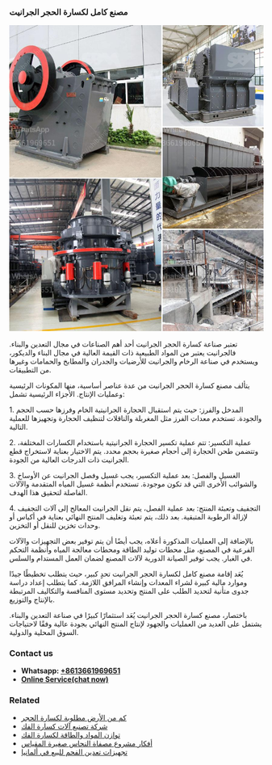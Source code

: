 <h3>مصنع كامل لكسارة الحجر الجرانيت</h3><img src='1701853652.jpg' alt=''><p>تعتبر صناعة كسارة الحجر الجرانيت أحد أهم الصناعات في مجال التعدين والبناء. فالجرانيت يعتبر من المواد الطبيعية ذات القيمة العالية في مجال البناء والديكور، ويستخدم في صناعة الرخام والجرانيت للأرضيات والجدران والمطابخ والحمامات وغيرها من التطبيقات.</p><p>يتألف مصنع كسارة الحجر الجرانيت من عدة عناصر أساسية، منها المكونات الرئيسية وعمليات الإنتاج. الأجزاء الرئيسية تشمل:</p><p>1. المدخل والفرز: حيث يتم استقبال الحجارة الجرانيتية الخام وفرزها حسب الحجم والجودة. تستخدم معدات الفرز مثل المغربلة والناقلات لتنظيف الحجارة وتجهيزها للعملية التالية.</p><p>2. عملية التكسير: تتم عملية تكسير الحجارة الجرانيتية باستخدام الكسارات المختلفة، وتتضمن طحن الحجارة إلى أحجام صغيرة بحجم محدد. يتم الاختيار بعناية لاستخراج قطع الجرانيت ذات الدرجات العالية من الجودة.</p><p>3. الغسيل والفصل: بعد عملية التكسير، يجب غسيل وفصل الجرانيت عن الأوساخ والشوائب الأخرى التي قد تكون موجودة. تستخدم أنظمة غسيل المياه المتقدمة والآلات الفاصلة لتحقيق هذا الهدف.</p><p>4. التجفيف وتعبئة المنتج: بعد عملية الفصل، يتم نقل الجرانيت المعالج إلى آلات التجفيف لإزالة الرطوبة المتبقية. بعد ذلك، يتم تعبئة وتغليف المنتج النهائي بعناية في أكياس أو وحدات تخزين للنقل أو التخزين.</p><p>بالإضافة إلى العمليات المذكورة أعلاه، يجب أيضًا أن يتم توفير بعض التجهيزات والآلات الفرعية في المصنع، مثل محطات توليد الطاقة ومحطات معالجة المياه وأنظمة التحكم في الغبار. يجب توفير الصيانة الدورية لآلات المصنع لضمان العمل المستدام والسلس.</p><p>يُعَد إقامة مصنع كامل لكسارة الحجر الجرانيت تحدٍ كبير، حيث يتطلب تخطيطًا جيدًا وموارد مالية كبيرة لشراء المعدات وإنشاء المرافق اللازمة. كما يتطلب إعداد دراسة جدوى متأنية لتحديد الطلب على المنتج وتحديد مستوى المنافسة والتكاليف المرتبطة بالإنتاج والتوزيع.</p><p>باختصار، مصنع كسارة الحجر الجرانيت يُعَد استثمارًا كبيرًا في صناعة التعدين والبناء. يشتمل على العديد من العمليات والجهود لإنتاج المنتج النهائي بجودة عالية وفقًا لاحتياجات السوق المحلية والدولية.</p><h3>Contact us</h3><ul><li><strong>Whatsapp:&nbsp;<a href="https://wa.me/8613661969651">+8613661969651</a></strong></li><li><a href="https://swt.shibang-china.com/?git&amp;zhl&amp;مصنع كامل لكسارة الحجر الجرانيت"><strong>Online Service(chat now)</strong></a></li></ul><h3>Related</h3><ul><li><a href='كم من الأرض مطلوبة لكسارة الحجر.md'>كم من الأرض مطلوبة لكسارة الحجر</a></li><li><a href='شركة تصنيع آلات كسارة الفك.md'>شركة تصنيع آلات كسارة الفك</a></li><li><a href='توازن المواد والطاقة لكسارة الفك.md'>توازن المواد والطاقة لكسارة الفك</a></li><li><a href='أفكار مشروع مصفاة النحاس صغيرة المقياس.md'>أفكار مشروع مصفاة النحاس صغيرة المقياس</a></li><li><a href='تجهيزات تعدين الفحم للبيع في ألمانيا.md'>تجهيزات تعدين الفحم للبيع في ألمانيا</a></li></ul>